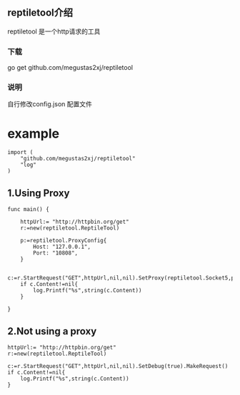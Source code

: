 ## reptiletool介绍
reptiletool 是一个http请求的工具

### 下载
go get github.com/megustas2xj/reptiletool

### 说明
自行修改config.json 配置文件

# example

    import (
        "github.com/megustas2xj/reptiletool"
        "log"
    )
## 1.Using Proxy
    func main() {

        httpUrl:= "http://httpbin.org/get"
        r:=new(reptiletool.ReptileTool)

        p:=reptiletool.ProxyConfig{
            Host: "127.0.0.1",
            Port: "10808",
        }

        c:=r.StartRequest("GET",httpUrl,nil,nil).SetProxy(reptiletool.Socket5,p).SetDebug(true).MakeRequest()
        if c.Content!=nil{
            log.Printf("%s",string(c.Content))
        }

    }

## 2.Not using a proxy

	httpUrl:= "http://httpbin.org/get"
	r:=new(reptiletool.ReptileTool)

	c:=r.StartRequest("GET",httpUrl,nil,nil).SetDebug(true).MakeRequest()
	if c.Content!=nil{
		log.Printf("%s",string(c.Content))
	}